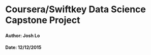 # Coursera/Swiftkey Data Science Capstone Project
###
###
#### Author: Josh Lo
#### Date: 12/12/2015
